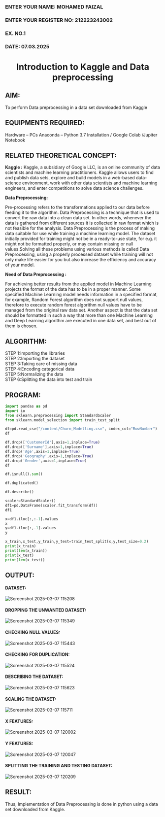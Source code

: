 <H3>ENTER YOUR NAME: MOHAMED FAIZAL</H3>
<H3>ENTER YOUR REGISTER NO: 212223243002</H3>
<H3>EX. NO.1</H3>
<H3>DATE: 07.03.2025 </H3>
<H1 ALIGN =CENTER> Introduction to Kaggle and Data preprocessing</H1>

## AIM:

To perform Data preprocessing in a data set downloaded from Kaggle

## EQUIPMENTS REQUIRED:
Hardware – PCs
Anaconda – Python 3.7 Installation / Google Colab /Jupiter Notebook

## RELATED THEORETICAL CONCEPT:

**Kaggle :**
Kaggle, a subsidiary of Google LLC, is an online community of data scientists and machine learning practitioners. Kaggle allows users to find and publish data sets, explore and build models in a web-based data-science environment, work with other data scientists and machine learning engineers, and enter competitions to solve data science challenges.

**Data Preprocessing:**

Pre-processing refers to the transformations applied to our data before feeding it to the algorithm. Data Preprocessing is a technique that is used to convert the raw data into a clean data set. In other words, whenever the data is gathered from different sources it is collected in raw format which is not feasible for the analysis.
Data Preprocessing is the process of making data suitable for use while training a machine learning model. The dataset initially provided for training might not be in a ready-to-use state, for e.g. it might not be formatted properly, or may contain missing or null values.Solving all these problems using various methods is called Data Preprocessing, using a properly processed dataset while training will not only make life easier for you but also increase the efficiency and accuracy of your model.

**Need of Data Preprocessing :**

For achieving better results from the applied model in Machine Learning projects the format of the data has to be in a proper manner. Some specified Machine Learning model needs information in a specified format, for example, Random Forest algorithm does not support null values, therefore to execute random forest algorithm null values have to be managed from the original raw data set.
Another aspect is that the data set should be formatted in such a way that more than one Machine Learning and Deep Learning algorithm are executed in one data set, and best out of them is chosen.


## ALGORITHM:
STEP 1:Importing the libraries<BR>
STEP 2:Importing the dataset<BR>
STEP 3:Taking care of missing data<BR>
STEP 4:Encoding categorical data<BR>
STEP 5:Normalizing the data<BR>
STEP 6:Splitting the data into test and train<BR>

##  PROGRAM:
```python
import pandas as pd
import io
from sklearn.preprocessing import StandardScaler
from sklearn.model_selection import train_test_split
```
```python
df=pd.read_csv("/content/Churn_Modelling.csv", index_col="RowNumber")
df
```
```python
df.drop(['CustomerId'],axis=1,inplace=True)
df.drop(['Surname'],axis=1,inplace=True)
df.drop('Age',axis=1,inplace=True)
df.drop('Geography',axis=1,inplace=True)
df.drop('Gender',axis=1,inplace=True)
df
```
```python
df.isnull().sum()
```
```python
df.duplicated()
```
```python
df.describe()
```
```python
scaler=StandardScaler()
df1=pd.DataFrame(scaler.fit_transform(df))
df1
```
```python
x=df1.iloc[:,:-1].values
x
y=df1.iloc[:,-1].values
y
```
```python
x_train,x_test,y_train,y_test=train_test_split(x,y,test_size=0.2)
print(x_train)
print(len(x_train))
print(x_test)
print(len(x_test))
```
## OUTPUT:
#### DATASET:

![Screenshot 2025-03-07 115208](https://github.com/user-attachments/assets/60950ae1-f37a-446b-9e66-5197e7b53e28)

#### DROPPING THE UNWANTED DATASET:

![Screenshot 2025-03-07 115349](https://github.com/user-attachments/assets/0f1862ff-2f48-4969-91ae-a1eafb454e2d)

#### CHECKING NULL VALUES:

![Screenshot 2025-03-07 115443](https://github.com/user-attachments/assets/fba4d824-2fbd-4d72-b826-537b465e7957)

#### CHECKING FOR DUPLICATION:

![Screenshot 2025-03-07 115524](https://github.com/user-attachments/assets/ac49cdbe-482c-4eec-a8fa-05feac1f7fda)

#### DESCRIBING THE DATASET:

![Screenshot 2025-03-07 115623](https://github.com/user-attachments/assets/f49bdb3f-3ede-4f62-8f7f-b103c5fdfe04)

#### SCALING THE DATASET:

![Screenshot 2025-03-07 115711](https://github.com/user-attachments/assets/3b8e1bbf-0891-48ab-9d43-2c5c09fb063e)

#### X FEATURES:

![Screenshot 2025-03-07 120002](https://github.com/user-attachments/assets/3d6807b5-7ca6-42d2-8fae-aef4c672bab7)

#### Y FEATURES:

![Screenshot 2025-03-07 120047](https://github.com/user-attachments/assets/a57622e7-95af-4462-8893-ebcc7e9403be)

#### SPLITTING THE TRAINING AND TESTING DATASET:

![Screenshot 2025-03-07 120209](https://github.com/user-attachments/assets/56b76b86-d70f-4877-a522-e134626ed311)

## RESULT:
Thus, Implementation of Data Preprocessing is done in python  using a data set downloaded from Kaggle.
